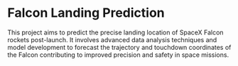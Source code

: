# Falcon Landing Prediction
This project aims to predict the precise landing location of SpaceX Falcon rockets post-launch. It involves advanced data analysis techniques and model development to forecast the trajectory and touchdown coordinates of the Falcon contributing to improved precision and safety in space missions.
